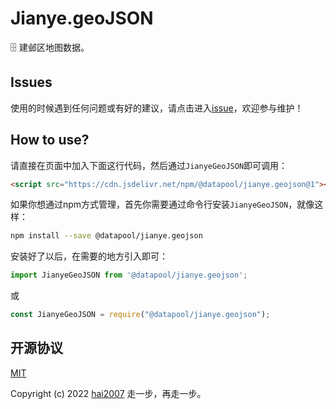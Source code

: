 # Jianye.geoJSON
🗄️ 建邺区地图数据。

## Issues
使用的时候遇到任何问题或有好的建议，请点击进入[issue](https://github.com/hai2007/datapool/issues)，欢迎参与维护！

## How to use?

请直接在页面中加入下面这行代码，然后通过```JianyeGeoJSON```即可调用：

```html
<script src="https://cdn.jsdelivr.net/npm/@datapool/jianye.geojson@1"></script>
```

如果你想通过npm方式管理，首先你需要通过命令行安装``````JianyeGeoJSON``````，就像这样：

```bash
npm install --save @datapool/jianye.geojson
```

安装好了以后，在需要的地方引入即可：

```js
import JianyeGeoJSON from '@datapool/jianye.geojson';
```

或

```js
const JianyeGeoJSON = require("@datapool/jianye.geojson");
```

开源协议
---------------------------------------
[MIT](https://github.com/hai2007/datapool/blob/master/LICENSE)

Copyright (c) 2022 [hai2007](https://hai2007.gitee.io/sweethome/) 走一步，再走一步。
